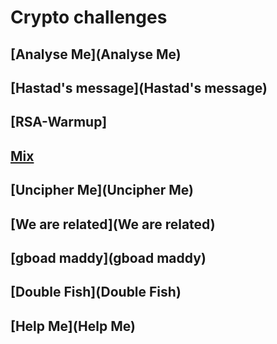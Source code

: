 # Crypto challenges

## [Analyse Me](Analyse Me)

## [Hastad's message](Hastad's message)

## [RSA-Warmup]

## [Mix](Mix)

## [Uncipher Me](Uncipher Me)

## [We are related](We are related)

## [gboad maddy](gboad maddy)

## [Double Fish](Double Fish)

## [Help Me](Help Me)
